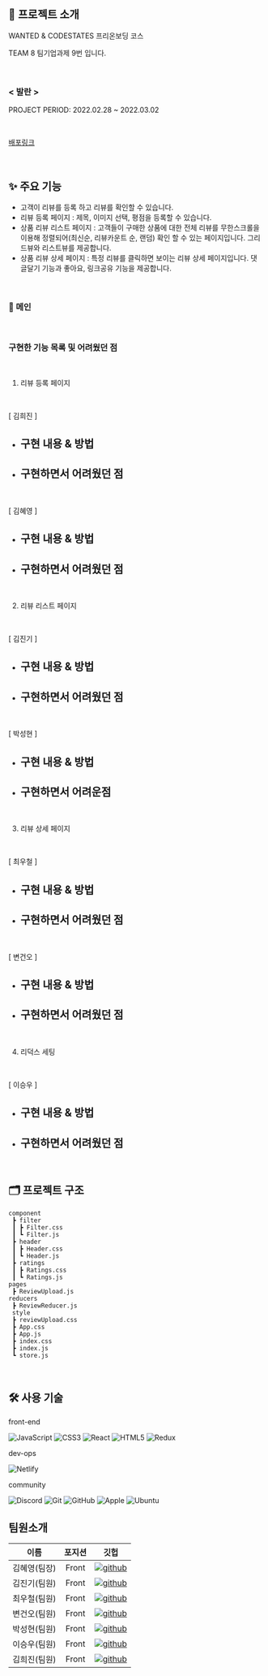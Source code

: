 ## 📑 프로젝트 소개

WANTED & CODESTATES 프리온보딩 코스 

TEAM 8 팀기업과제 9번 입니다.

<br>

### < 발란 >

PROJECT PERIOD: 2022.02.28 ~ 2022.03.02

<br>

[배포링크]()

<br>

## ✨ 주요 기능

- 고객이 리뷰를 등록 하고 리뷰를 확인할 수 있습니다.
- 리뷰 등록 페이지 : 제목, 이미지 선택, 평점을 등록할 수 있습니다.
- 상품 리뷰 리스트 페이지 : 고객들이 구매한 상품에 대한 전체 리뷰를 무한스크롤을 이용해 정렬되어(최신순, 리뷰카운트 순, 랜덤) 확인 할 수 있는 페이지입니다. 그리드뷰와 리스트뷰를 제공합니다.
- 상품 리뷰 상세 페이지 : 특정 리뷰를 클릭하면 보이는 리뷰 상세 페이지입니다. 댓글달기 기능과 좋아요, 링크공유 기능을 제공합니다.

<br>

### 🧔 메인 



<br>

### 구현한 기능 목록 및 어려웠던 점

<br>

1. 리뷰 등록 페이지

<br>

[ 김희진 ] 

- 구현 내용 & 방법
    - 
- 구현하면서 어려웠던 점
    - 

<br>

[ 김혜영 ]

- 구현 내용 & 방법
    - 
- 구현하면서 어려웠던 점
    - 

<br>

2. 리뷰 리스트 페이지

<br>

[ 김진기 ] 

- 구현 내용 & 방법
    - 
- 구현하면서 어려웠던 점
    - 

<br>

[ 박성현 ] 

- 구현 내용 & 방법
    - 
- 구현하면서 어려운점
    - 

<br>

3. 리뷰 상세 페이지

<br>

[ 최우철 ] 

- 구현 내용 & 방법
    - 
- 구현하면서 어려웠던 점
    - 

<br>

[ 변건오 ]

- 구현 내용 & 방법
    - 
- 구현하면서 어려웠던 점
    - 

<br>

4. 리덕스 세팅

<br>

[ 이승우 ]

- 구현 내용 & 방법
    - 
- 구현하면서 어려웠던 점
    -

<br>

## 🗂 프로젝트 구조

```
component
 ┣ filter
 ┃ ┣ Filter.css
 ┃ ┗ Filter.js
 ┣ header
 ┃ ┣ Header.css
 ┃ ┗ Header.js
 ┣ ratings
 ┃ ┣ Ratings.css
 ┃ ┗ Ratings.js
pages
 ┣ ReviewUpload.js
reducers
 ┣ ReviewReducer.js
 style
 ┣ reviewUpload.css
 ┣ App.css
 ┣ App.js
 ┣ index.css
 ┣ index.js
 ┗ store.js
```

<br>

## 🛠 사용 기술

front-end

![JavaScript](https://img.shields.io/badge/javascript-%23323330.svg?style=for-the-badge&logo=javascript&logoColor=%23F7DF1E)
![CSS3](https://img.shields.io/badge/css3-%231572B6.svg?style=for-the-badge&logo=css3&logoColor=white)
![React](https://img.shields.io/badge/react-%2320232a.svg?style=for-the-badge&logo=react&logoColor=%2361DAFB)
![HTML5](https://img.shields.io/badge/html5-%23E34F26.svg?style=for-the-badge&logo=html5&logoColor=white)
![Redux](https://img.shields.io/badge/redux-%23593d88.svg?style=for-the-badge&logo=redux&logoColor=white)

dev-ops

![Netlify](https://img.shields.io/badge/netlify-%23000000.svg?style=for-the-badge&logo=netlify&logoColor=#00C7B7)

community

![Discord](https://img.shields.io/badge/%3CServer%3E-%237289DA.svg?style=for-the-badge&logo=discord&logoColor=white)
![Git](https://img.shields.io/badge/git-%23F05033.svg?style=for-the-badge&logo=git&logoColor=white)
![GitHub](https://img.shields.io/badge/github-%23121011.svg?style=for-the-badge&logo=github&logoColor=white)
![Apple](https://img.shields.io/badge/-APPLE-black?style=for-the-badge&logo=apple)
![Ubuntu](https://img.shields.io/badge/-UBUNTU-gray?style=for-the-badge&logo=Ubuntu)


## 팀원소개
|이름|포지션|깃헙|
|:---:|:---:|:---:|
|김혜영(팀장)|Front|[![github](https://img.shields.io/badge/김혜영-181717?style=flat-square&logo=GitHub&logoColor=white)](https://github.com/hit-that-drum)|
|김진기(팀원)|Front|[![github](https://img.shields.io/badge/김진기-181717?style=flat-square&logo=GitHub&logoColor=white)](https://github.com/hatoba29)|
|최우철(팀원)|Front|[![github](https://img.shields.io/badge/최우철-181717?style=flat-square&logo=GitHub&logoColor=white)](https://github.com/chltjdrhd777/)|
|변건오(팀원)|Front|[![github](https://img.shields.io/badge/변건오-181717?style=flat-square&logo=GitHub&logoColor=white)](https://github.com/guno517)|
|박성현(팀원)|Front|[![github](https://img.shields.io/badge/박성현-181717?style=flat-square&logo=GitHub&logoColor=white)](https://github.com/psh9408p)|
|이승우(팀원)|Front|[![github](https://img.shields.io/badge/이승우-181717?style=flat-square&logo=GitHub&logoColor=white)](https://github.com/starhn87)|
|김희진(팀원)|Front|[![github](https://img.shields.io/badge/김희진-181717?style=flat-square&logo=GitHub&logoColor=white)](https://github.com/chloe41297)|
